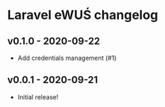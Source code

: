 # Laravel eWUŚ changelog

## v0.1.0 - 2020-09-22

* Add credentials management (#1)

## v0.0.1 - 2020-09-21

* Initial release!